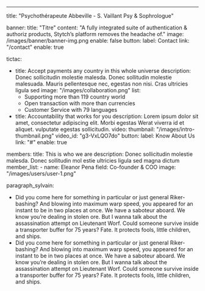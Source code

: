 ---
title: "Psychothérapeute Abbeville - S. Vaillant Psy & Sophrologue"

banner:
  title: "Titre"
  content: "A fully integrated suite of authentication & authoriz products, Stytch’s platform removes the headache of."
  image: /images/banner/banner-img.png
  enable: false
  button:
    label: Contact
    link: "/contact"
    enable: true
  
tictac:
  - title: Accept payments any country in this whole universe
    description: Donec sollicitudin molestie malesda. Donec sollitudin molestie malesuada. Mauris pellentesque nec, egestas non nisi. Cras ultricies ligula sed
    image: "/images/collaboration.png"
    list:
      - Supporting more than 119 country world
      - Open transaction with more than currencies
      - Customer Service with 79 languages
  - title: Accountability that works for you
    description: Lorem ipsum dolor sit amet, consectetur adipiscing elit. Morbi egestas Werat viverra id et aliquet. vulputate egestas sollicitudin.
    video:
      thumbnail: "/images/intro-thumbnail.png"
      video_id: "g3-VxLQO7do"
    button:
      label: Know About Us
      link: "#"
      enable: true

members:
  title: This is who we are
  description: Donec sollicitudin molestie malesda. Donec sollitudin mol estie ultricies ligula sed magna dictum
  member_list:
    - name: Eleanor Pena
      field: Co-founder & COO
      image: "/images/users/user-1.png"

paragraph_sylvain: 
  - Did you come here for something in particular or just general Riker-bashing? And blowing into maximum warp speed, you appeared for an instant to be in two places at once. We have a saboteur aboard. We know you’re dealing in stolen ore. But I wanna talk about the assassination attempt on Lieutenant Worf. Could someone survive inside a transporter buffer for 75 years? Fate. It protects fools, little children, and ships.
  - Did you come here for something in particular or just general Riker-bashing? And blowing into maximum warp speed, you appeared for an instant to be in two places at once. We have a saboteur aboard. We know you’re dealing in stolen ore. But I wanna talk about the assassination attempt on Lieutenant Worf. Could someone survive inside a transporter buffer for 75 years? Fate. It protects fools, little children, and ships.

